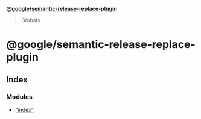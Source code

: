 **[@google/semantic-release-replace-plugin](README.md)**

> Globals

# @google/semantic-release-replace-plugin

## Index

### Modules

* ["index"](modules/_index_.md)
